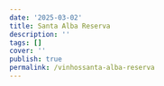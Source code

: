 ```yaml
---
date: '2025-03-02'
title: Santa Alba Reserva
description: ''
tags: []
cover: ''
publish: true
permalink: /vinhossanta-alba-reserva
---
```

